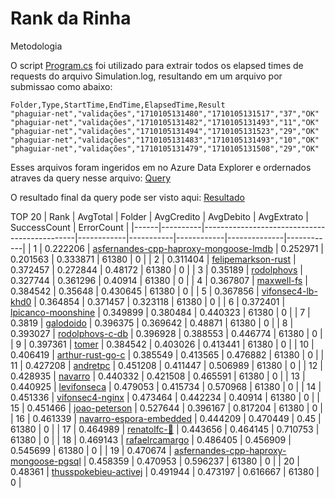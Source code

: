 # Rank da Rinha

Metodologia

O script [Program.cs](Program.cs) foi utilizado para extrair todos os elapsed times de requests do arquivo Simulation.log, resultando em um arquivo por submissao como abaixo:
```
Folder,Type,StartTime,EndTime,ElapsedTime,Result
"phaguiar-net","validações","1710105131480","1710105131517","37","OK"
"phaguiar-net","validações","1710105131482","1710105131493","11","OK"
"phaguiar-net","validações","1710105131494","1710105131523","29","OK"
"phaguiar-net","validações","1710105131483","1710105131493","10","OK"
"phaguiar-net","validações","1710105131479","1710105131508","29","OK"
```

Esses arquivos foram ingeridos em no Azure Data Explorer e ordernados atraves da query nesse arquivo: [Query](query.kql)

O resultado final da query pode ser visto aqui: [Resultado](result.csv)

TOP 20
| Rank | AvgTotal | Folder                                       | AvgCredito | AvgDebito | AvgExtrato | SuccessCount | ErrorCount |
|------|----------|----------------------------------------------|------------|-----------|------------|--------------|------------|
| 1    | 0.222206 | [asfernandes-cpp-haproxy-mongoose-lmdb](https://github.com/zanfranceschi/rinha-de-backend-2024-q1/tree/main/participantes/asfernandes-cpp-haproxy-mongoose-lmdb)       | 0.252971   | 0.201563  | 0.333871   | 61380        | 0          |
| 2    | 0.311404 | [felipemarkson-rust](https://github.com/zanfranceschi/rinha-de-backend-2024-q1/tree/main/participantes/felipemarkson-rust)                          | 0.372457   | 0.272844  | 0.48172    | 61380        | 0          |
| 3    | 0.35189  | [rodolphovs](https://github.com/zanfranceschi/rinha-de-backend-2024-q1/tree/main/participantes/rodolphovs)                                  | 0.327744   | 0.361296  | 0.40914    | 61380        | 0          |
| 4    | 0.367807 | [maxwell-fs](https://github.com/zanfranceschi/rinha-de-backend-2024-q1/tree/main/participantes/maxwell-fs)                                  | 0.384542   | 0.35648   | 0.430645   | 61380        | 0          |
| 5    | 0.367856 | [vifonsec4-lb-khd0](https://github.com/zanfranceschi/rinha-de-backend-2024-q1/tree/main/participantes/vifonsec4-lb-khd0)                           | 0.364854   | 0.371457  | 0.323118   | 61380        | 0          |
| 6    | 0.372401 | [lpicanco-moonshine](https://github.com/zanfranceschi/rinha-de-backend-2024-q1/tree/main/participantes/lpicanco-moonshine)                          | 0.349899   | 0.380484  | 0.440323   | 61380        | 0          |
| 7    | 0.3819   | [galodoido](https://github.com/zanfranceschi/rinha-de-backend-2024-q1/tree/main/participantes/galodoido)                                   | 0.396375   | 0.369642  | 0.48871    | 61380        | 0          |
| 8    | 0.393027 | [rodolphovs-c-db](https://github.com/zanfranceschi/rinha-de-backend-2024-q1/tree/main/participantes/rodolphovs-c-db)                             | 0.396928   | 0.388553  | 0.446774   | 61380        | 0          |
| 9    | 0.397361 | [tomer](https://github.com/zanfranceschi/rinha-de-backend-2024-q1/tree/main/participantes/tomer)                                       | 0.384542   | 0.403026  | 0.413441   | 61380        | 0          |
| 10   | 0.406419 | [arthur-rust-go-c](https://github.com/zanfranceschi/rinha-de-backend-2024-q1/tree/main/participantes/arthur-rust-go-c)                            | 0.385549   | 0.413565  | 0.476882   | 61380        | 0          |
| 11   | 0.427208 | [andretpc](https://github.com/zanfranceschi/rinha-de-backend-2024-q1/tree/main/participantes/andretpc)                                    | 0.451208   | 0.411447  | 0.506989   | 61380        | 0          |
| 12   | 0.428935 | [navarro](https://github.com/zanfranceschi/rinha-de-backend-2024-q1/tree/main/participantes/navarro)                                     | 0.440332   | 0.421508  | 0.465591   | 61380        | 0          |
| 13   | 0.440925 | [levifonseca](https://github.com/zanfranceschi/rinha-de-backend-2024-q1/tree/main/participantes/levifonseca)                                 | 0.479053   | 0.415734  | 0.570968   | 61380        | 0          |
| 14   | 0.451336 | [vifonsec4-nginx](https://github.com/zanfranceschi/rinha-de-backend-2024-q1/tree/main/participantes/vifonsec4-nginx)                             | 0.473464   | 0.442234  | 0.40914    | 61380        | 0          |
| 15   | 0.451466 | [joao-peterson](https://github.com/zanfranceschi/rinha-de-backend-2024-q1/tree/main/participantes/joao-peterson)                               | 0.527644   | 0.396167  | 0.817204   | 61380        | 0          |
| 16   | 0.461339 | [navarro-espora-embedded](https://github.com/zanfranceschi/rinha-de-backend-2024-q1/tree/main/participantes/navarro-espora-embedded)                     | 0.444209   | 0.470449  | 0.45       | 61380        | 0          |
| 17   | 0.464989 | [renatolfc-🦀](https://github.com/zanfranceschi/rinha-de-backend-2024-q1/tree/main/participantes/renatolfc-🦀)                                | 0.443656   | 0.464145  | 0.710753   | 61380        | 0          |
| 18   | 0.469143 | [rafaelrcamargo](https://github.com/zanfranceschi/rinha-de-backend-2024-q1/tree/main/participantes/rafaelrcamargo)                              | 0.486405   | 0.456909  | 0.545699   | 61380        | 0          |
| 19   | 0.470674 | [asfernandes-cpp-haproxy-mongoose-pgsql](https://github.com/zanfranceschi/rinha-de-backend-2024-q1/tree/main/participantes/asfernandes-cpp-haproxy-mongoose-pgsql)      | 0.458359   | 0.470953  | 0.596237   | 61380        | 0          |
| 20   | 0.48361  | [thusspokebieu-activej](https://github.com/zanfranceschi/rinha-de-backend-2024-q1/tree/main/participantes/thusspokebieu-activej)                       | 0.491944   | 0.473197  | 0.616667   | 61380        | 0          |
